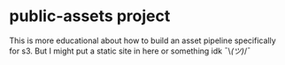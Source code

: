 public-assets project
=====================

This is more educational about how to build an asset pipeline specifically for s3. But I might put a static site in here or something idk ¯\\_(ツ)_/¯
